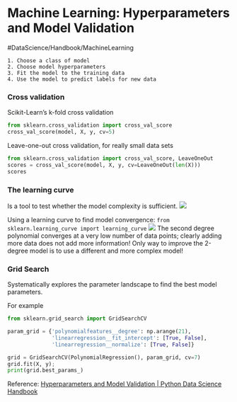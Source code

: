 # Machine Learning: Hyperparameters and Model Validation
#DataScience/Handbook/MachineLearning


	1. Choose a class of model
	2. Choose model hyperparameters
	3. Fit the model to the training data
	4. Use the model to predict labels for new data


### Cross validation

Scikit-Learn’s k-fold cross validation
```python
from sklearn.cross_validation import cross_val_score
cross_val_score(model, X, y, cv=5)
```

Leave-one-out cross validation, for really small data sets
```python
from sklearn.cross_validation import cross_val_score, LeaveOneOut
scores = cross_val_score(model, X, y, cv=LeaveOneOut(len(X)))
scores
```


### The learning curve
Is a tool to test whether the model complexity is sufficient.
![](Numpy%20Python%20data%20types/05.03-learning-curve.png)

Using a learning curve to find model convergence:
`from sklearn.learning_curve import learning_curve`
![](Numpy%20Python%20data%20types/unknown.png)
The second degree polynomial converges at a very low number of data points; clearly adding more data does not add more information! Only way to improve the 2-degree model is to use a different and more complex model!

### Grid Search
Systematically explores the parameter landscape to find the best model parameters.

For example
```python
from sklearn.grid_search import GridSearchCV

param_grid = {'polynomialfeatures__degree': np.arange(21),
              'linearregression__fit_intercept': [True, False],
              'linearregression__normalize': [True, False]}

grid = GridSearchCV(PolynomialRegression(), param_grid, cv=7)
grid.fit(X, y);
print(grid.best_params_)
```

Reference:
[Hyperparameters and Model Validation | Python Data Science Handbook](https://jakevdp.github.io/PythonDataScienceHandbook/05.03-hyperparameters-and-model-validation.html)